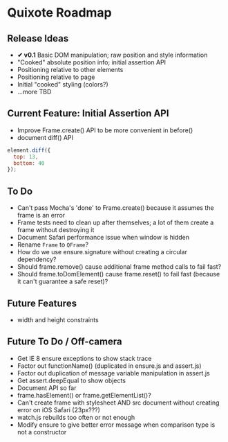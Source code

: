 # Quixote Roadmap

## Release Ideas

* **✔ v0.1** Basic DOM manipulation; raw position and style information
* "Cooked" absolute position info; initial assertion API
* Positioning relative to other elements
* Positioning relative to page
* Initial "cooked" styling (colors?)
* ...more TBD


## Current Feature: Initial Assertion API

* Improve Frame.create() API to be more convenient in before()
* document diff() API

```javascript
element.diff({
  top: 13,
  bottom: 40
});
```

## To Do
* Can't pass Mocha's 'done' to Frame.create() because it assumes the frame is an error
* Frame tests need to clean up after themselves; a lot of them create a frame without destroying it
* Document Safari performance issue when window is hidden
* Rename `Frame` to `QFrame`?
* How do we use ensure.signature without creating a circular dependency?
* Should frame.remove() cause additional frame method calls to fail fast?
* Should frame.toDomElement() cause frame.reset() to fail fast (because it can't guarantee a safe reset)?


## Future Features
* width and height constraints


## Future To Do / Off-camera

* Get IE 8 ensure exceptions to show stack trace
* Factor out functionName() (duplicated in ensure.js and assert.js)
* Factor out duplication of message variable manipulation in assert.js
* Get assert.deepEqual to show objects
* Document API so far
* frame.hasElement() or frame.getElementList()?
* Can't create frame with stylesheet AND src document without creating error on iOS Safari (23px???)
* watch.js rebuilds too often or not enough
* Modify ensure to give better error message when comparison type is not a constructor
